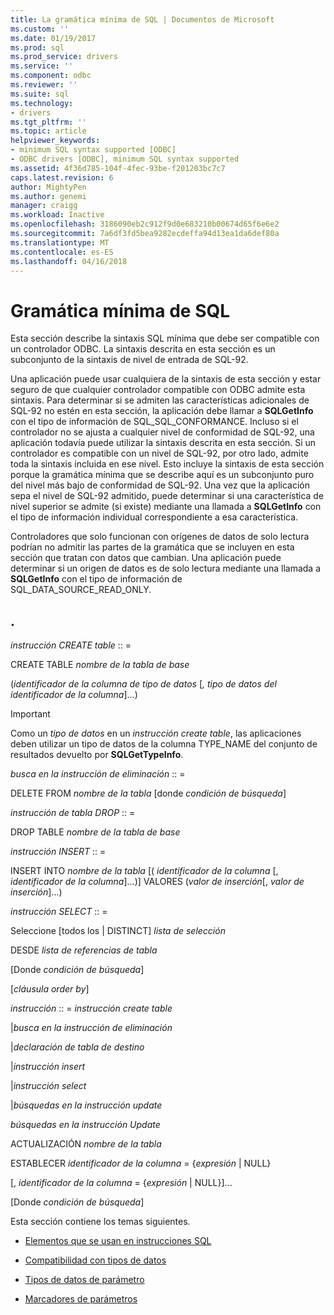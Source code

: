 ```yaml
---
title: La gramática mínima de SQL | Documentos de Microsoft
ms.custom: ''
ms.date: 01/19/2017
ms.prod: sql
ms.prod_service: drivers
ms.service: ''
ms.component: odbc
ms.reviewer: ''
ms.suite: sql
ms.technology:
- drivers
ms.tgt_pltfrm: ''
ms.topic: article
helpviewer_keywords:
- minimum SQL syntax supported [ODBC]
- ODBC drivers [ODBC], minimum SQL syntax supported
ms.assetid: 4f36d785-104f-4fec-93be-f201203bc7c7
caps.latest.revision: 6
author: MightyPen
ms.author: genemi
manager: craigg
ms.workload: Inactive
ms.openlocfilehash: 3186090eb2c912f9d0e683210b00674d65f6e6e2
ms.sourcegitcommit: 7a6df3fd5bea9282ecdeffa94d13ea1da6def80a
ms.translationtype: MT
ms.contentlocale: es-ES
ms.lasthandoff: 04/16/2018
---
```

# <a name="sql-minimum-grammar"></a>Gramática mínima de SQL
Esta sección describe la sintaxis SQL mínima que debe ser compatible con un controlador ODBC. La sintaxis descrita en esta sección es un subconjunto de la sintaxis de nivel de entrada de SQL-92.  
  
 Una aplicación puede usar cualquiera de la sintaxis de esta sección y estar seguro de que cualquier controlador compatible con ODBC admite esta sintaxis. Para determinar si se admiten las características adicionales de SQL-92 no estén en esta sección, la aplicación debe llamar a **SQLGetInfo** con el tipo de información de SQL_SQL_CONFORMANCE. Incluso si el controlador no se ajusta a cualquier nivel de conformidad de SQL-92, una aplicación todavía puede utilizar la sintaxis descrita en esta sección. Si un controlador es compatible con un nivel de SQL-92, por otro lado, admite toda la sintaxis incluida en ese nivel. Esto incluye la sintaxis de esta sección porque la gramática mínima que se describe aquí es un subconjunto puro del nivel más bajo de conformidad de SQL-92. Una vez que la aplicación sepa el nivel de SQL-92 admitido, puede determinar si una característica de nivel superior se admite (si existe) mediante una llamada a **SQLGetInfo** con el tipo de información individual correspondiente a esa característica.  
  
 Controladores que solo funcionan con orígenes de datos de solo lectura podrían no admitir las partes de la gramática que se incluyen en esta sección que tratan con datos que cambian. Una aplicación puede determinar si un origen de datos es de solo lectura mediante una llamada a **SQLGetInfo** con el tipo de información de SQL_DATA_SOURCE_READ_ONLY.  
  
## <a name="statement"></a>.  
 *instrucción CREATE table* :: =  
  
 CREATE TABLE *nombre de la tabla de base*  
  
 (*identificador de la columna de tipo de datos* [*, tipo de datos del identificador de la columna*]...)  
  
> [!IMPORTANT]  
>  Como un *tipo de datos* en un *instrucción create table*, las aplicaciones deben utilizar un tipo de datos de la columna TYPE_NAME del conjunto de resultados devuelto por **SQLGetTypeInfo**.  
  
 *busca en la instrucción de eliminación* :: =  
  
 DELETE FROM *nombre de la tabla* [donde *condición de búsqueda*]  
  
 *instrucción de tabla DROP* :: =  
  
 DROP TABLE *nombre de la tabla de base*  
  
 *instrucción INSERT* :: =  
  
 INSERT INTO *nombre de la tabla* [( *identificador de la columna* [, *identificador de la columna*]...)]      VALORES (*valor de inserción*[, *valor de inserción*]...)  
  
 *instrucción SELECT* :: =  
  
 Seleccione [todos los &#124; DISTINCT] *lista de selección*  
  
 DESDE *lista de referencias de tabla*  
  
 [Donde *condición de búsqueda*]  
  
 [*cláusula order by*]  
  
 *instrucción* :: = *instrucción create table*  
  
 &#124;*busca en la instrucción de eliminación*  
  
 &#124;*declaración de tabla de destino*  
  
 &#124;*instrucción insert*  
  
 &#124;*instrucción select*  
  
 &#124;*búsquedas en la instrucción update*  
  
 *búsquedas en la instrucción Update*  
  
 ACTUALIZACIÓN *nombre de la tabla*  
  
 ESTABLECER *identificador de la columna* = {*expresión* &#124; NULL}  
  
 [, *identificador de la columna* = {*expresión* &#124; NULL}]...  
  
 [Donde *condición de búsqueda*]  
  
 Esta sección contiene los temas siguientes.  
  
-   [Elementos que se usan en instrucciones SQL](../../../odbc/reference/appendixes/elements-used-in-sql-statements.md)  
  
-   [Compatibilidad con tipos de datos](../../../odbc/reference/appendixes/data-type-support.md)  
  
-   [Tipos de datos de parámetro](../../../odbc/reference/appendixes/parameter-data-types.md)  
  
-   [Marcadores de parámetros](../../../odbc/reference/appendixes/parameter-markers.md)
